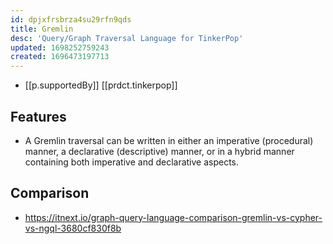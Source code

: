 ```yaml
---
id: dpjxfrsbrza4su29rfn9qds
title: Gremlin
desc: 'Query/Graph Traversal Language for TinkerPop'
updated: 1698252759243
created: 1696473197713
---
```


- [[p.supportedBy]] [[prdct.tinkerpop]]

## Features

- A Gremlin traversal can be written in either an imperative (procedural) manner, a declarative (descriptive) manner, or in a hybrid manner containing both imperative and declarative aspects.

## Comparison

- https://itnext.io/graph-query-language-comparison-gremlin-vs-cypher-vs-ngql-3680cf830f8b